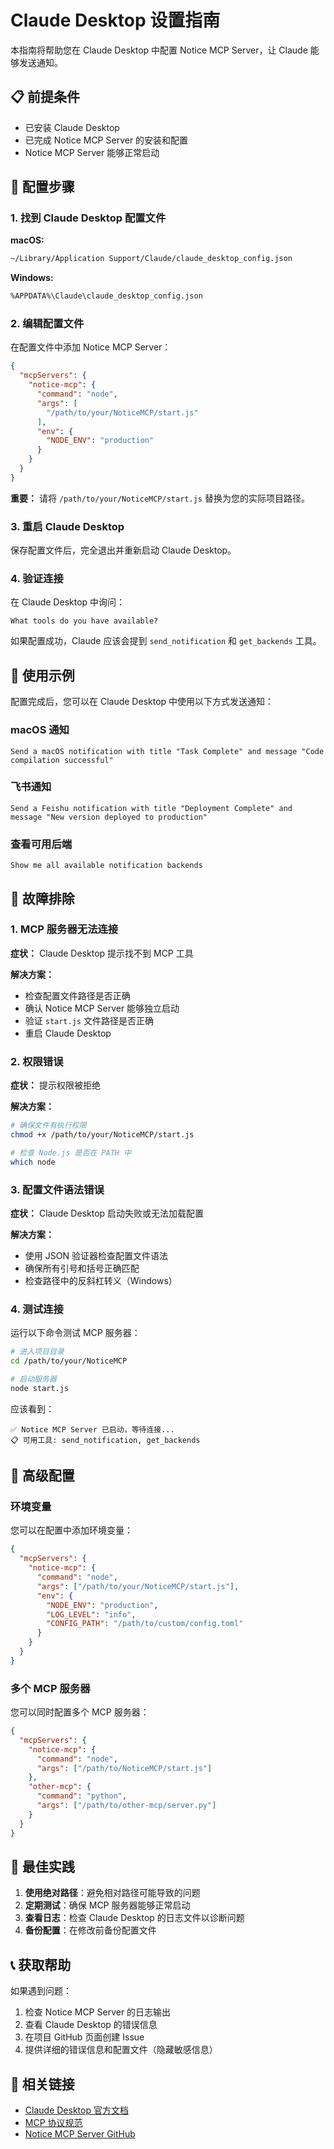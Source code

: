 # Claude Desktop 设置指南

本指南将帮助您在 Claude Desktop 中配置 Notice MCP Server，让 Claude 能够发送通知。

## 📋 前提条件

- 已安装 Claude Desktop
- 已完成 Notice MCP Server 的安装和配置
- Notice MCP Server 能够正常启动

## 🔧 配置步骤

### 1. 找到 Claude Desktop 配置文件

**macOS:**
```bash
~/Library/Application Support/Claude/claude_desktop_config.json
```

**Windows:**
```bash
%APPDATA%\Claude\claude_desktop_config.json
```

### 2. 编辑配置文件

在配置文件中添加 Notice MCP Server：

```json
{
  "mcpServers": {
    "notice-mcp": {
      "command": "node",
      "args": [
        "/path/to/your/NoticeMCP/start.js"
      ],
      "env": {
        "NODE_ENV": "production"
      }
    }
  }
}
```

**重要：** 请将 `/path/to/your/NoticeMCP/start.js` 替换为您的实际项目路径。

### 3. 重启 Claude Desktop

保存配置文件后，完全退出并重新启动 Claude Desktop。

### 4. 验证连接

在 Claude Desktop 中询问：

```
What tools do you have available?
```

如果配置成功，Claude 应该会提到 `send_notification` 和 `get_backends` 工具。

## 🚀 使用示例

配置完成后，您可以在 Claude Desktop 中使用以下方式发送通知：

### macOS 通知
```
Send a macOS notification with title "Task Complete" and message "Code compilation successful"
```

### 飞书通知
```
Send a Feishu notification with title "Deployment Complete" and message "New version deployed to production"
```

### 查看可用后端
```
Show me all available notification backends
```

## 🔧 故障排除

### 1. MCP 服务器无法连接

**症状：** Claude Desktop 提示找不到 MCP 工具

**解决方案：**
- 检查配置文件路径是否正确
- 确认 Notice MCP Server 能够独立启动
- 验证 `start.js` 文件路径是否正确
- 重启 Claude Desktop

### 2. 权限错误

**症状：** 提示权限被拒绝

**解决方案：**
```bash
# 确保文件有执行权限
chmod +x /path/to/your/NoticeMCP/start.js

# 检查 Node.js 是否在 PATH 中
which node
```

### 3. 配置文件语法错误

**症状：** Claude Desktop 启动失败或无法加载配置

**解决方案：**
- 使用 JSON 验证器检查配置文件语法
- 确保所有引号和括号正确匹配
- 检查路径中的反斜杠转义（Windows）

### 4. 测试连接

运行以下命令测试 MCP 服务器：

```bash
# 进入项目目录
cd /path/to/your/NoticeMCP

# 启动服务器
node start.js
```

应该看到：
```
✅ Notice MCP Server 已启动，等待连接...
📋 可用工具: send_notification, get_backends
```

## 📝 高级配置

### 环境变量

您可以在配置中添加环境变量：

```json
{
  "mcpServers": {
    "notice-mcp": {
      "command": "node",
      "args": ["/path/to/your/NoticeMCP/start.js"],
      "env": {
        "NODE_ENV": "production",
        "LOG_LEVEL": "info",
        "CONFIG_PATH": "/path/to/custom/config.toml"
      }
    }
  }
}
```

### 多个 MCP 服务器

您可以同时配置多个 MCP 服务器：

```json
{
  "mcpServers": {
    "notice-mcp": {
      "command": "node",
      "args": ["/path/to/NoticeMCP/start.js"]
    },
    "other-mcp": {
      "command": "python",
      "args": ["/path/to/other-mcp/server.py"]
    }
  }
}
```

## 🎯 最佳实践

1. **使用绝对路径**：避免相对路径可能导致的问题
2. **定期测试**：确保 MCP 服务器能够正常启动
3. **查看日志**：检查 Claude Desktop 的日志文件以诊断问题
4. **备份配置**：在修改前备份配置文件

## 📞 获取帮助

如果遇到问题：

1. 检查 Notice MCP Server 的日志输出
2. 查看 Claude Desktop 的错误信息
3. 在项目 GitHub 页面创建 Issue
4. 提供详细的错误信息和配置文件（隐藏敏感信息）

## 🔗 相关链接

- [Claude Desktop 官方文档](https://docs.anthropic.com/claude/docs)
- [MCP 协议规范](https://modelcontextprotocol.io/)
- [Notice MCP Server GitHub](https://github.com/your-username/NoticeMCP)